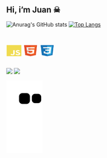 ## Hi, i’m Juan ☠


![Anurag's GitHub stats](https://github-readme-stats.vercel.app/api?username=juanrotary&show_icons=true&theme=gotham)
[![Top Langs](https://github-readme-stats.vercel.app/api/top-langs/?username=juanrotary&theme=gotham)](https://github.com/juanrotary)
##

<div style="display: inline_block"><br>
  <img align="center" alt="Rafa-Js" height="30" width="40" src="https://raw.githubusercontent.com/devicons/devicon/master/icons/javascript/javascript-plain.svg">
  <img align="center" alt="Rafa-HTML" height="30" width="40" src="https://raw.githubusercontent.com/devicons/devicon/master/icons/html5/html5-original.svg">
  <img align="center" alt="Rafa-CSS" height="30" width="40" src="https://raw.githubusercontent.com/devicons/devicon/master/icons/css3/css3-original.svg">
</div><br>
<div>
  
  <a href="https://www.instagram.com/juan.dadderio/" target="_blank"><img src="https://img.shields.io/badge/-Instagram-%23E4405F?style=for-the-badge&logo=instagram&logoColor=white" target="_blank"></a>
  <a href = "mailto:juan.dev.fd@gmail.com"><img src="https://img.shields.io/badge/-Gmail-%23333?style=for-the-badge&logo=gmail&logoColor=white" target="_blank"></a>
  

  ![Snake animation](https://github.com/juanrotary/juanrotary/blob/output/github-contribution-grid-snake.svg)
 

